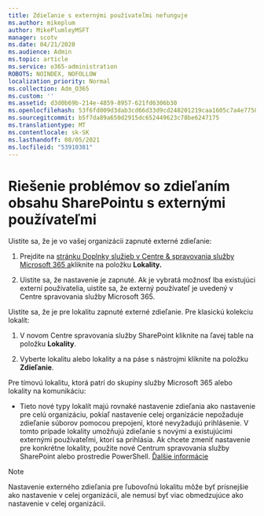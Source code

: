 ```yaml
---
title: Zdieľanie s externými používateľmi nefunguje
ms.author: mikeplum
author: MikePlumleyMSFT
manager: scotv
ms.date: 04/21/2020
ms.audience: Admin
ms.topic: article
ms.service: o365-administration
ROBOTS: NOINDEX, NOFOLLOW
localization_priority: Normal
ms.collection: Adm_O365
ms.custom: ''
ms.assetid: d3d0b69b-214e-4859-8957-621fd6306b30
ms.openlocfilehash: 53f6fd009d3dab3cd66d33d9cd248201219caa1605c7a4e7758a5a8d720f68c2
ms.sourcegitcommit: b5f7da89a650d2915dc652449623c78be6247175
ms.translationtype: MT
ms.contentlocale: sk-SK
ms.lasthandoff: 08/05/2021
ms.locfileid: "53910381"
---
```

# <a name="fix-problems-sharing-sharepoint-content-with-external-users"></a>Riešenie problémov so zdieľaním obsahu SharePointu s externými používateľmi

Uistite sa, že je vo vašej organizácii zapnuté externé zdieľanie:
  
1. Prejdite na [stránku Doplnky služieb v Centre &amp; spravovania služby Microsoft 365 a](https://portal.office.com/adminportal/home#/Settings/ServicesAndAddIns)kliknite na položku **Lokality.**
    
2. Uistite sa, že nastavenie je zapnuté. Ak je vybratá možnosť Iba existujúci externí používatelia, uistite sa, že externý používateľ je uvedený v Centre spravovania služby Microsoft 365.
    
Uistite sa, že je pre lokalitu zapnuté externé zdieľanie. Pre klasickú kolekciu lokalít:
  
1. V novom Centre spravovania služby SharePoint kliknite na ľavej table na položku **Lokality**.
    
2. Vyberte lokalitu alebo lokality a na páse s nástrojmi kliknite na položku **Zdieľanie**.
    
Pre tímovú lokalitu, ktorá patrí do skupiny služby Microsoft 365 alebo lokality na komunikáciu:
  
- Tieto nové typy lokalít majú rovnaké nastavenie zdieľania ako nastavenie pre celú organizáciu, pokiaľ nastavenie celej organizácie nepožaduje zdieľanie súborov pomocou prepojení, ktoré nevyžadujú prihlásenie. V tomto prípade lokality umožňujú zdieľanie s novými a existujúcimi externými používateľmi, ktorí sa prihlásia. Ak chcete zmeniť nastavenie pre konkrétne lokality, použite nové Centrum spravovania služby SharePoint alebo prostredie PowerShell. [Ďalšie informácie](https://go.microsoft.com/fwlink/?linkid=871863)
    
> [!NOTE]
> Nastavenie externého zdieľania pre ľubovoľnú lokalitu môže byť prísnejšie ako nastavenie v celej organizácii, ale nemusí byť viac obmedzujúce ako nastavenie v celej organizácii. 
  

